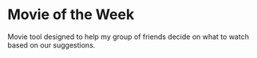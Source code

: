 # Movie of the Week
Movie tool designed to help my group of friends decide on what to watch based on our suggestions. 
